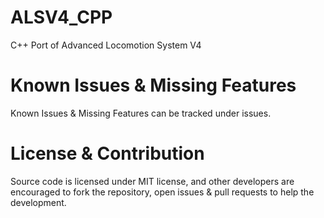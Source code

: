 # ALSV4_CPP
C++ Port of Advanced Locomotion System V4

# Known Issues & Missing Features
Known Issues & Missing Features can be tracked under issues.

# License & Contribution
Source code is licensed under MIT license, and other developers are encouraged to fork the repository, open issues & pull requests to help the development.
